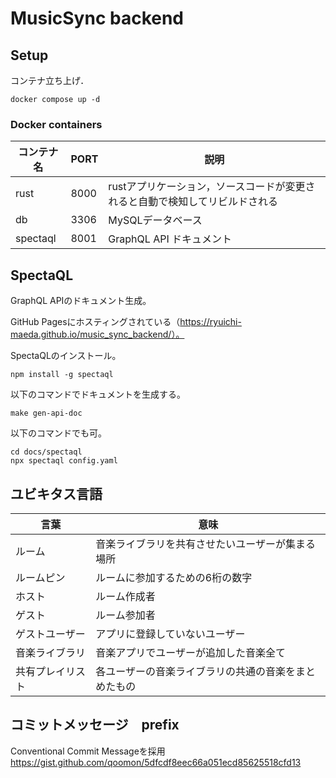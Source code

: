 # MusicSync backend

## Setup

コンテナ立ち上げ．

```
docker compose up -d
```

### Docker containers

| コンテナ名 | PORT | 説明 |
| --- | --- | --- |
| rust | 8000 | rustアプリケーション，ソースコードが変更されると自動で検知してリビルドされる |
| db | 3306 | MySQLデータベース |
| spectaql | 8001 | GraphQL API ドキュメント |

## SpectaQL

GraphQL APIのドキュメント生成。

GitHub Pagesにホスティングされている（https://ryuichi-maeda.github.io/music_sync_backend/）。

SpectaQLのインストール。

```
npm install -g spectaql
```

以下のコマンドでドキュメントを生成する。

```
make gen-api-doc
```

以下のコマンドでも可。

```
cd docs/spectaql
npx spectaql config.yaml
```

## ユビキタス言語

| 言葉 | 意味 |
| --- | --- |
| ルーム | 音楽ライブラリを共有させたいユーザーが集まる場所 |
| ルームピン | ルームに参加するための6桁の数字 |
| ホスト | ルーム作成者 |
| ゲスト | ルーム参加者 |
| ゲストユーザー | アプリに登録していないユーザー |
| 音楽ライブラリ | 音楽アプリでユーザーが追加した音楽全て |
| 共有プレイリスト | 各ユーザーの音楽ライブラリの共通の音楽をまとめたもの |


## コミットメッセージ　prefix
Conventional Commit Messageを採用
https://gist.github.com/qoomon/5dfcdf8eec66a051ecd85625518cfd13
